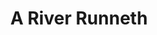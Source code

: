 ---
layout: project
title: A River Runneth
permalink: /p2-river-runneth-153/
desc:
    I was appointed to undertake a full building survey (structural survey) of a Grade II listed farmhouse in rural Essex. When inspecing an outbuilding at the rear of the site, I found intact wattle and daub (e.g. infill panels made from made from mud straw applied onto a lattice of branches), covered with haired lime plaster and carpenters marks, within the stairwell down to the cellar; fairly typical for a property dating from the 17 Century. I also found water running freely and continuously from one corner of the cellar. I had come across wells within properties but had not effectively seen a water course within a building before.<br><br>
    Channels had been cut into the floor pavers. Pavers had been lifted and an area excavated. A modern pre-formed polypropylene, inspection chamber base tray positioned in the bottom of the excavation. This was connected to an out-flow pipe through the rear wall. Water constantly flowed into the tray from within the cellar and around the out-flow pipework opening in the wall.<br><br>
    The owner had replaced the existing adjacent sump and pump with a tray connected to the surface water drainage, discharging into the garden. Technically both would constitute alterations to the property and should have received Listed Building Consent. There is no statutory limitation for prosecution for unauthorised alterations to a listed building. Being unsure whether consent had been sought I advised the purchaser to discuss this with their legal advisors.<br><br>
    The property is in a valley, near to a river in area containing several natural springs – so the source of water within the basement could be down to a natural spring. Another possibility was a leak from the mains supply, this being adjacent to the water ingress to the cellar.<br><br>
    Although particularly damp, even for a cellar, the “stream” of water was draining away satisfactorily and did not appear to be adversely affecting the structure of the building. I measured a high moister content in the floor joists and timbers embedded into the walls. In the long term this will make them more prone to the mechanisms of decay (e.g. rot and beetle attack)..<br><br>
    I advised, subject to confirmation on the water source, that other works could be undertaken to improve the environmental conditions and help with the building’s long term conservation.<br><br>
    Project reference code 153.
    
summary: /imgs/p2-river-runneth-153/153-grade2-listed-farmhouse-cottage-gal.jpg
images:
  - mobile: /imgs/p2-river-runneth-153/mobile/1-153-grade2-listed-farmhouse-cottage-m.jpg
  - mobile: /imgs/p2-river-runneth-153/mobile/2-153-grade2-listed-farmhouse-cottage-m.jpg
  - mobile: /imgs/p2-river-runneth-153/mobile/3-153-historic-timber-frame-carpenters-marks-m.jpg
  - mobile: /imgs/p2-river-runneth-153/mobile/4-153-brick-pavers-cellar-damp-natural-spring-m.jpg
  - desktop: /imgs/p2-river-runneth-153/desktop/1-153-grade2-listed-farmhouse-cottage-dt.jpg
  - desktop: /imgs/p2-river-runneth-153/desktop/2-153-grade2-listed-farmhouse-cottage-dt.jpg
  - desktop: /imgs/p2-river-runneth-153/desktop/3-153-historic-timber-frame-carpenters-marks-dt.jpg
  - desktop: /imgs/p2-river-runneth-153/desktop/4-153-brick-pavers-cellar-damp-natural-spring-dt.jpg
 
---